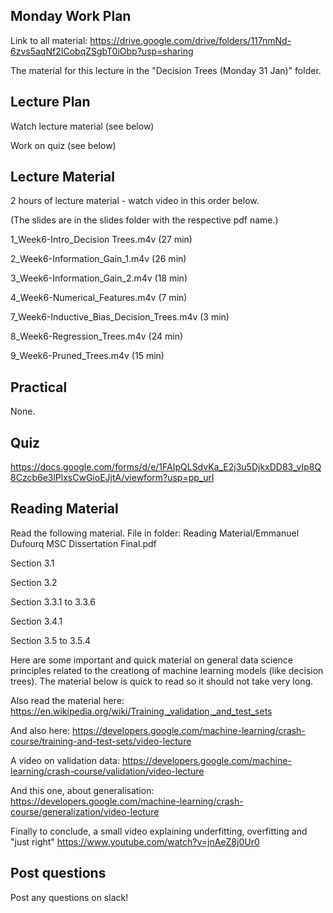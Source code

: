 Monday Work Plan
----------------

Link to all material: https://drive.google.com/drive/folders/117nmNd-6zvs5aqNf2ICobqZSgbT0iObp?usp=sharing

The material for this lecture in the "Decision Trees (Monday 31 Jan)" folder.

Lecture Plan
------------

Watch lecture material (see below) 

Work on quiz (see below)

Lecture Material
----------------
2 hours of lecture material - watch video in this order below.

(The slides are in the slides folder with the respective pdf name.)

1_Week6-Intro_Decision Trees.m4v (27 min)

2_Week6-Information_Gain_1.m4v (26 min)

3_Week6-Information_Gain_2.m4v (18 min)

4_Week6-Numerical_Features.m4v (7 min)

7_Week6-Inductive_Bias_Decision_Trees.m4v (3 min)

8_Week6-Regression_Trees.m4v (24 min)

9_Week6-Pruned_Trees.m4v (15 min)

Practical
---------

None.

Quiz
----

https://docs.google.com/forms/d/e/1FAIpQLSdvKa_E2j3u5DjkxDD83_vIp8Q8Czcb6e3lPlxsCwGioEJjtA/viewform?usp=pp_url

Reading Material
-----------------
Read the following material. File in folder: Reading Material/Emmanuel Dufourq MSC Dissertation Final.pdf

Section 3.1

Section 3.2

Section 3.3.1 to 3.3.6

Section 3.4.1

Section 3.5 to 3.5.4

Here are some important and quick material on general data science principles related to the creationg of machine learning models (like decision trees). 
The material below is quick to read so it should not take very long.

Also read the material here: https://en.wikipedia.org/wiki/Training,_validation,_and_test_sets

And also here: https://developers.google.com/machine-learning/crash-course/training-and-test-sets/video-lecture

A video on validation data: https://developers.google.com/machine-learning/crash-course/validation/video-lecture

And this one, about generalisation: https://developers.google.com/machine-learning/crash-course/generalization/video-lecture

Finally to conclude, a small video explaining underfitting, overfitting and "just right" https://www.youtube.com/watch?v=jnAeZ8j0Ur0

Post questions
--------------
Post any questions on slack! 

